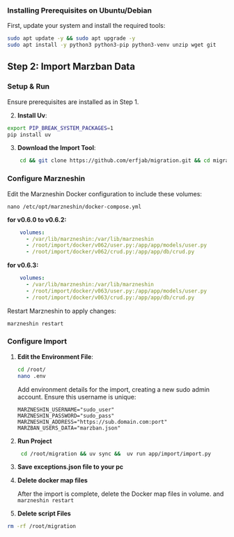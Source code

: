 ### Installing Prerequisites on Ubuntu/Debian

First, update your system and install the required tools:

```bash
sudo apt update -y && sudo apt upgrade -y
sudo apt install -y python3 python3-pip python3-venv unzip wget git
```

## Step 2: Import Marzban Data

### Setup & Run

Ensure prerequisites are installed as in Step 1.


2. **Install Uv**:

```bash
export PIP_BREAK_SYSTEM_PACKAGES=1
pip install uv
```

3. **Download the Import Tool**:

```bash
    cd && git clone https://github.com/erfjab/migration.git && cd migration && git checkout ref
```

### Configure Marzneshin

Edit the Marzneshin Docker configuration to include these volumes:

```
nano /etc/opt/marzneshin/docker-compose.yml
```

**for v0.6.0 to v0.6.2:**

```yaml
    volumes:
      - /var/lib/marzneshin:/var/lib/marzneshin
      - /root/import/docker/v062/user.py:/app/app/models/user.py
      - /root/import/docker/v062/crud.py:/app/app/db/crud.py
```


**for v0.6.3:**

```yaml
    volumes:
      - /var/lib/marzneshin:/var/lib/marzneshin
      - /root/import/docker/v063/user.py:/app/app/models/user.py
      - /root/import/docker/v063/crud.py:/app/app/db/crud.py
```

Restart Marzneshin to apply changes:

```bash
marzneshin restart
```

### Configure Import

1. **Edit the Environment File**:
   ```bash
   cd /root/
   nano .env
   ```

   Add environment details for the import, creating a new sudo admin account. Ensure this username is unique:

   ```
   MARZNESHIN_USERNAME="sudo_user"
   MARZNESHIN_PASSWORD="sudo_pass"
   MARZNESHIN_ADDRESS="https://sub.domain.com:port"
   MARZBAN_USERS_DATA="marzban.json"
   ```

2. **Run Project**
   ```bash
    cd /root/migration && uv sync &&  uv run app/import/import.py
   ```

3. **Save exceptions.json file to your pc**

4. **Delete docker map files**
   
   After the import is complete, delete the Docker map files in volume. and `marzneshin restart` 


5. **Delete script Files**

```bash
rm -rf /root/migration
```